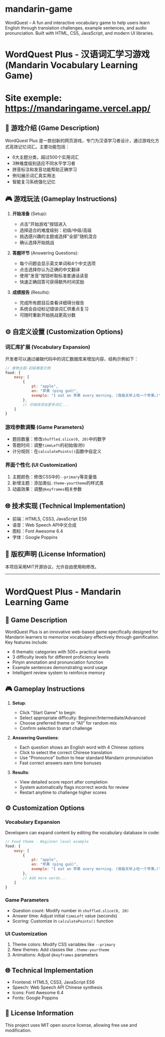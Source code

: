 # mandarin-game
WordQuest – A fun and interactive vocabulary game to help users learn English through translation challenges, example sentences, and audio pronunciation. Built with HTML, CSS, JavaScript, and modern UI libraries.

# WordQuest Plus - 汉语词汇学习游戏 (Mandarin Vocabulary Learning Game)

# Site exemple: https://mandaringame.vercel.app/

## 📝 游戏介绍 (Game Description)
WordQuest Plus 是一款创新的网页游戏，专门为汉语学习者设计，通过游戏化方式高效记忆词汇。主要功能包括：

- 6大主题分类，超过500个实用词汇
- 3种难度级别适应不同水平学习者
- 拼音标注和发音功能帮助正确学习
- 例句展示词汇真实用法
- 智能复习系统强化记忆

## 🎮 游戏玩法 (Gameplay Instructions)

1. **开始准备** (Setup):
   - 点击"开始游戏"按钮进入
   - 选择适合的难度级别：初级/中级/高级
   - 挑选感兴趣的主题或选择"全部"随机混合
   - 确认选择开始挑战

2. **答题环节** (Answering Questions):
   - 每个问题会显示英文单词和4个中文选项
   - 点击选择你认为正确的中文翻译
   - 使用"发音"按钮听取标准普通话读音
   - 快速正确回答可获得额外时间奖励

3. **成绩报告** (Results):
   - 完成所有题目后查看详细得分报告
   - 系统会自动标记错误词汇供重点复习
   - 可随时重新开始挑战更高分数

## ⚙️ 自定义设置 (Customization Options)

### 词汇库扩展 (Vocabulary Expansion)
开发者可以通过编辑代码中的词汇数据库来增加内容，结构示例如下：

```javascript
// 食物主题-初级难度示例
food: {
    easy: [
        { 
            pt: "apple", 
            en: "苹果 (píng guǒ)", 
            exemplo: "I eat an 苹果 every morning. (我每天早上吃一个苹果。)" 
        },
        // 可继续添加更多词汇...
    ]
}
```

### 游戏参数调整 (Game Parameters)
- 题目数量：修改`shuffled.slice(0, 20)`中的数字
- 答题时间：调整`timeLeft`的初始值(秒)
- 计分规则：在`calculatePoints()`函数中自定义

### 界面个性化 (UI Customization)
1. 主题颜色：修改CSS中的`--primary`等变量值
2. 新增主题：添加类似`.theme-yourtheme`的样式类
3. 动画效果：调整`@keyframes`相关参数

## 🌐 技术实现 (Technical Implementation)
- 前端：HTML5, CSS3, JavaScript ES6
- 语音：Web Speech API中文合成
- 图标：Font Awesome 6.4
- 字体：Google Poppins

## 📜 版权声明 (License Information)
本项目采用MIT开源协议，允许自由使用和修改。

---

# WordQuest Plus - Mandarin Learning Game

## 📝 Game Description
WordQuest Plus is an innovative web-based game specifically designed for Mandarin learners to memorize vocabulary effectively through gamification. Key features include:

- 6 thematic categories with 500+ practical words
- 3 difficulty levels for different proficiency levels
- Pinyin annotation and pronunciation function
- Example sentences demonstrating word usage
- Intelligent review system to reinforce memory

## 🎮 Gameplay Instructions

1. **Setup**:
   - Click "Start Game" to begin
   - Select appropriate difficulty: Beginner/Intermediate/Advanced
   - Choose preferred theme or "All" for random mix
   - Confirm selection to start challenge

2. **Answering Questions**:
   - Each question shows an English word with 4 Chinese options
   - Click to select the correct Chinese translation
   - Use "Pronounce" button to hear standard Mandarin pronunciation
   - Fast correct answers earn time bonuses

3. **Results**:
   - View detailed score report after completion
   - System automatically flags incorrect words for review
   - Restart anytime to challenge higher scores

## ⚙️ Customization Options

### Vocabulary Expansion
Developers can expand content by editing the vocabulary database in code:

```javascript
// Food theme - Beginner level example
food: {
    easy: [
        { 
            pt: "apple", 
            en: "苹果 (píng guǒ)", 
            exemplo: "I eat an 苹果 every morning. (我每天早上吃一个苹果。)" 
        },
        // Add more words...
    ]
}
```

### Game Parameters
- Question count: Modify number in `shuffled.slice(0, 20)`
- Answer time: Adjust initial `timeLeft` value (seconds)
- Scoring: Customize in `calculatePoints()` function

### UI Customization
1. Theme colors: Modify CSS variables like `--primary`
2. New themes: Add classes like `.theme-yourtheme`
3. Animations: Adjust `@keyframes` parameters

## 🌐 Technical Implementation
- Frontend: HTML5, CSS3, JavaScript ES6
- Speech: Web Speech API Chinese synthesis
- Icons: Font Awesome 6.4
- Fonts: Google Poppins

## 📜 License Information
This project uses MIT open source license, allowing free use and modification.
